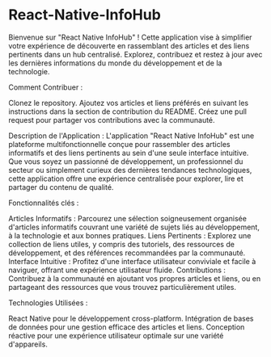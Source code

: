 # React-Native-InfoHub

Bienvenue sur "React Native InfoHub" ! Cette application vise à simplifier votre expérience de découverte en rassemblant des articles et des liens pertinents dans un hub centralisé. Explorez, contribuez et restez à jour avec les dernières informations du monde du développement et de la technologie.

Comment Contribuer :

Clonez le repository.
Ajoutez vos articles et liens préférés en suivant les instructions dans la section de contribution du README.
Créez une pull request pour partager vos contributions avec la communauté.

Description de l'Application :
L'application "React Native InfoHub" est une plateforme multifonctionnelle conçue pour rassembler des articles informatifs et des liens pertinents au sein d'une seule interface intuitive. Que vous soyez un passionné de développement, un professionnel du secteur ou simplement curieux des dernières tendances technologiques, cette application offre une expérience centralisée pour explorer, lire et partager du contenu de qualité.

Fonctionnalités clés :

Articles Informatifs : Parcourez une sélection soigneusement organisée d'articles informatifs couvrant une variété de sujets liés au développement, à la technologie et aux bonnes pratiques.
Liens Pertinents : Explorez une collection de liens utiles, y compris des tutoriels, des ressources de développement, et des références recommandées par la communauté.
Interface Intuitive : Profitez d'une interface utilisateur conviviale et facile à naviguer, offrant une expérience utilisateur fluide.
Contributions :
Contribuez à la communauté en ajoutant vos propres articles et liens, ou en partageant des ressources que vous trouvez particulièrement utiles.

Technologies Utilisées :

React Native pour le développement cross-platform.
Intégration de bases de données pour une gestion efficace des articles et liens.
Conception réactive pour une expérience utilisateur optimale sur une variété d'appareils.
